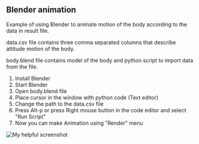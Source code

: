 ## Blender animation

Example of using Blender to animate motion of the body according to the data in result file.


data.csv file contains three comma separated columns that describe attitude motion of the body.

body.blend file contains model of the body and python script to import data from the file.

1. Install Blender
1. Start Blender
1. Open body.blend file
1. Place cursor in the window with python code (Text editor)
1. Change the path to the data.csv file
1. Press Alt-p or press Right mouse button in the code editor and select "Run Script"
1. Now you can make Animation using "Render" menu

![My helpful screenshot](../blender.png)
